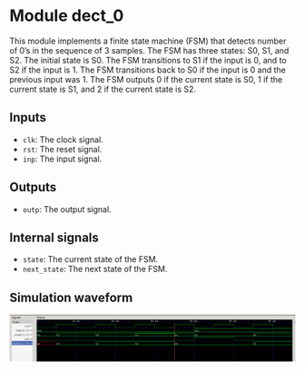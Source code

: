 # Module dect_0
This module implements a finite state machine (FSM) that detects number of 0’s in the sequence of 3 samples. The FSM has three states: S0, S1, and S2. The initial state is S0. The FSM transitions to S1 if the input is 0, and to S2 if the input is 1. The FSM transitions back to S0 if the input is 0 and the previous input was 1. The FSM outputs 0 if the current state is S0, 1 if the current state is S1, and 2 if the current state is S2.

## Inputs
- ```clk```: The clock signal.
- ```rst```: The reset signal.
- ```inp```: The input signal.

## Outputs
- ```outp```: The output signal.

## Internal signals
- ```state```: The current state of the FSM.
- ```next_state```: The next state of the FSM.

## Simulation waveform
![waveform](https://github.com/vishnu-05-03/IRIS-LABs-Rec-Task/blob/main/Q6_Optional/6th%20output%20waveform.png)
